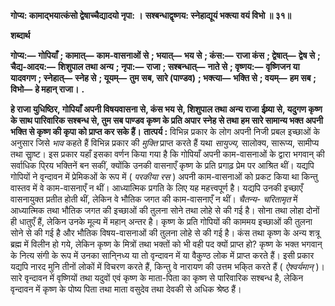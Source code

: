 **गोप्य: कामाद्भयात्कंसो द्वेषाच्चैद्यादयो नृपा: ।** **सश्बन्धाद्वृष्णय: स्नेहाद्यूयं भक्त्या वयं विभो ॥ ३१॥** 

**शब्दार्थ** 

**गोप्य:—** **गोपियाँ** **; कामात्—** **काम-वासनाओं से** **; भयात्—** **भय से** **; कंस:—** **राजा कंस** **; द्वेषात्—** **द्वेष से** **; चैद्य-आदय:—** **शिशुपाल तथा अन्य** **; नृपा:—** **राजा** **; सश्बन्धात्—** **नाते से** **; वृष्णय:—** **वृष्णिजन या यादवगण** **; स्नेहात्—** **स्नेह से** **; यूयम्—** **तुम** **सब, सारे (पाण्डव)** **; भक्त्या—** **भक्ति से** **; वयम्—** **हम सब** **; विभो—** **हे महान् राजा।** **.** 

**हे राजा युधिष्ठिर, गोपियाँ अपनी विषयवासना से, कंस भय से, शिशुपाल तथा अन्य राजा** **ईष्र्या से, यदुगण कृष्ण के साथ पारिवारिक सश्बन्ध से, तुम सब पाण्डव कृष्ण के प्रति अपार** **स्नेह से तथा हम सारे सामान्य भक्त अपनी भक्ति से कृष्ण की कृपा को प्राप्त कर सके हैं।** **तात्पर्य :** विभिन्न प्रकार के लोग अपनी निजी प्रबल इच्छाओं के अनुसार जिसे *भाव* कहते हैं विभिन्न प्रकार की *मुक्ति* प्राप्त करते हैं यथा *सायुज्य,* सालोक्य, सारूप्य, सामीप्य तथा साॢष्ट। इस प्रकार यहाँ इसका वर्णन किया गया है कि गोपियाँ अपनी काम-वासनाओं के द्वारा भगवान् की सर्वाधिक पि्रय भक्तिनें बन सकीं, क्योंकि उनकी वासनाएँ कृष्ण के प्रति प्रगाढ़ प्रेम पर आश्रित थीं। यद्यपि गोपियों ने वृन्दावन में प्रेमिकओं के रूप में ( *परकीया रस* ) अपनी काम-वासनाओं को प्रकट किया था किन्तु वास्तव में वे काम-वासनाएँ न थीं। आध्यात्मिक प्रगति के लिए यह महत्त्वपूर्ण है। यद्यपि उनकी इच्छाएँ वासनायुक्त प्रतीत होती थीं, लेकिन वे भौतिक जगत की काम-वासनाएँ न थीं। *चैतन्य-* *चरितामृत* में आध्यात्मिक तथा भौतिक जगत की इच्छाओं की तुलना सोने तथा लोहे से की गई है। सोना तथा लोहा दोनों ही धातुएँ हैं, लेकिन उनके मूल्य में महान् अन्तर है। कृष्ण के प्रति गोपियों की काममय इच्छाओं की तुलना सोने से की गई है और भौतिक विषय-वासनाओं की तुलना लोहे से की गई है। कंस तथा कृष्ण के अन्य शत्रू ब्रह्म में विलीन हो गये, लेकिन कृष्ण के मित्रों तथा भक्तों को भी वही पद क्यों प्राप्त हो? कृष्ण के भक्त भगवान् के नित्य संगी के रूप में उनका सानि्नध्य या तो वृन्दावन में या वैकुण्ठ लोक में प्राप्त करते हैं। इसी प्रकार यद्यपि नारद मुनि तीनों लोकों में विचरण करते हैं, किन्तु वे नारायण की उत्तम भकि्त करते हैं ( *ऐश्वर्यमान्* )। सारे वृन्दावन में वृष्णियों तथा यदुवों एवं कृष्ण के माता-पिता का कृष्ण से पारिवारिक सश्बन्ध है, लेकिन वृन्दावन में कृष्ण के पोष्य पिता तथा माता वसुदेव तथा देवकी से अधिक श्रेष्ठ हैं।  